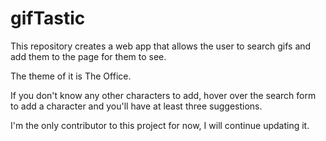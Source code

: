 # gifTastic
This repository creates a web app that allows the user to search gifs and add them to the page for them to see.

The theme of it is The Office.

If you don't know any other characters to add, hover over the search form to add a character and you'll have at least three suggestions.

I'm the only contributor to this project for now, I will continue updating it.
